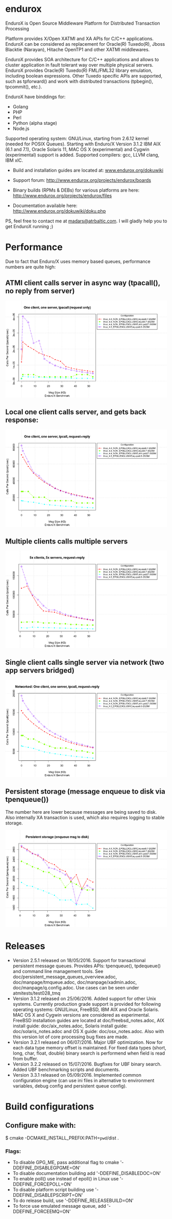 # endurox
EnduroX is Open Source Middleware Platform for Distributed Transaction Processing

Platform provides X/Open XATMI and XA APIs for C/C++ applications. EnduroX can be considered as replacement for Oracle(R) Tuxedo(R), Jboss Blacktie (Narayan), Hitache OpenTP1 and other XATMI middlewares.

EnduroX provides SOA architecture for C/C++ applications and allows to cluster application in fault tolerant way over multiple physical servers. EnduroX provides Oracle(R) Tuxedo(R) FML/FML32 library emulation, including boolean expressions. Other Tuxedo specific APIs are supported, such as tpforward() and work with distributed transactions (tpbegin(), tpcommit(), etc.).

EnduroX have binddings for:
- Golang
- PHP
- Perl
- Python (alpha stage)
- Node.js

Supported operating system: GNU/Linux, starting from 2.6.12 kernel (needed for POSIX Queues). Starting with Enduro/X Version 3.1.2 IBM AIX (6.1 and 7.1), Oracle Solaris 11, MAC OS X (experimental) and Cygwin (experimental) support is added. Supported compilers: gcc, LLVM clang, IBM xlC.

- Build and installation guides are located at: www.endurox.org/dokuwiki
 
- Support forum: http://www.endurox.org/projects/endurox/boards

- Binary builds (RPMs & DEBs) for various platforms are here: http://www.endurox.org/projects/endurox/files

- Documentation available here: http://www.endurox.org/dokuwiki/doku.php

PS, feel free to contact me at madars@atrbaltic.com. I will gladly help you to get EnduroX running ;)

# Performance

Due to fact that Enduro/X uses memory based queues, performance numbers are quite high:

## ATMI client calls server in async way (tpacall(), no reply from server)

![Alt text](doc/benchmark/04_tpacall.png?raw=true "Local tpcall() performance")


## Local one client calls server, and gets back response:

![Alt text](doc/benchmark/01_tpcall.png?raw=true "Local tpcall() performance")

## Multiple clients calls multiple servers

![Alt text](doc/benchmark/03_tpcall_threads.png?raw=true "Multiprocessing tpcall() performance")

## Single client calls single server via network (two app servers bridged)

![Alt text](doc/benchmark/02_tpcall_network.png?raw=true "Network tpcall() performance")

## Persistent storage (message enqueue to disk via tpenqueue())
The number here are lower because messages are being saved to disk. Also internally XA transaction is used, which also requires logging to stable storage.

![Alt text](doc/benchmark/05_persistent_storage.png?raw=true "Network tpenqueue() performance")



# Releases

- Version 2.5.1 released on 18/05/2016. Support for transactional persistent message queues. Provides APIs: tpenqueue(), tpdequeue() and command line management tools. See doc/persistent_message_queues_overview.adoc, doc/manpage/tmqueue.adoc, doc/manpage/xadmin.adoc, doc/manpage/q.config.adoc. Use cases can be seen under atmitests/test028_tmq
- Version 3.1.2 released on 25/06/2016. Added support for other Unix systems. Currently production grade support is provided for following operating systems: GNU/Linux, FreeBSD, IBM AIX and Oracle Solaris. MAC OS X and Cygwin versions are considered as experimental. FreeBSD installation guides are located at doc/freebsd_notes.adoc, AIX install guide: doc/aix_notes.adoc, Solaris install guide: doc/solaris_notes.adoc and OS X guide: doc/osx_notes.adoc. Also with this version lot of core processing bug fixes are made.
- Version 3.2.1 released on 06/07/2016. Major UBF optimization. Now for each data type memory offset is maintained. For fixed data types (short, long, char, float, double) binary search is performend when field is read from buffer.
- Version 3.2.2 released on 15/07/2016. Bugfixes for UBF binary search. Added UBF benchmarking scripts and documents.
- Version 3.3.1 released on 05/09/2016. Implemented common configuration engine (can use ini files in alternative to environment variables, debug config and persistent queue config).


# Build configurations

## Configure make with: 

$ cmake -DCMAKE_INSTALL_PREFIX:PATH=`pwd`/dist .

### Flags:

- To disable GPG_ME, pass additional flag to cmake '-DDEFINE_DISABLEGPGME=ON'
- To disable documentation building add '-DDEFINE_DISABLEDOC=ON'
- To enable poll() use instead of epoll() in Linux use '-DDEFINE_FORCEPOLL=ON'
- To disable platform script building use '-DDEFINE_DISABLEPSCRIPT=ON'
- To do release build, use '-DDEFINE_RELEASEBUILD=ON'
- To force use emulated message queue, add '-DDEFINE_FORCEEMQ=ON'

